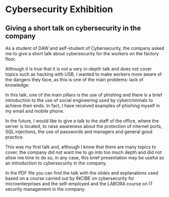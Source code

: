 # Cybersecurity Exhibition
## **Giving a short talk on cybersecurity in the company**

As a student of DAW and self-student of Cybersecurity, the company asked me to give a short talk about cybersecurity for
the workers on the factory floor.

Although it is true that it is not a very in-depth talk and does not cover topics such as hacking with USB, I wanted to
make workers more aware of the dangers they face, as this is one of the main problems: lack of knowledge.

In this talk, one of the main pillars is the use of phishing and there is a brief introduction to the use of social
engineering used by cybercriminals to achieve their ends. In fact, I have received examples of phishing myself in my
email and mobile phone.

In the future, I would like to give a talk to the staff of the office, where the server is located, to raise awareness
about the protection of internet ports, SQL injections, the use of passwords and managers and general good practice.

This was my first talk and, although I know that there are many topics to cover, the company did not want me to go into
too much depth and did not allow me time to do so, in any case, this brief presentation may be useful as an introduction
to cybersecurity in the company.

In the PDF file you can find the talk with the slides and explanations used based on a course carried out by INCIBE on 
cybersecurity for microenterprises and the self-employed and the LABORA course on IT security management in the company.
